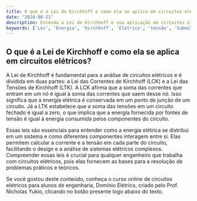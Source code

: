 ```yaml
---
title: O que é a Lei de Kirchhoff e como ela se aplica em circuitos elétricos?
date: "2024-08-21"
description: Entenda a Lei de Kirchhoff e sua aplicação em circuitos elétricos.
keywords: ['Lei', 'Energia', 'Kirchhoff', 'Elétrico', 'tensão', 'Submúltiplo', 'Sistema']
---
```


## O que é a Lei de Kirchhoff e como ela se aplica em circuitos elétricos?

A Lei de Kirchhoff é fundamental para a análise de circuitos elétricos e é dividida em duas partes: a Lei das Correntes de Kirchhoff (LCK) e a Lei das Tensões de Kirchhoff (LTK). A LCK afirma que a soma das correntes que entram em um nó é igual à soma das correntes que saem desse nó. Isso significa que a energia elétrica é conservada em um ponto de junção de um circuito. Já a LTK estabelece que a soma das tensões em um circuito fechado é igual a zero, o que implica que a energia fornecida por fontes de tensão é igual à energia consumida pelos componentes do circuito.

Essas leis são essenciais para entender como a energia elétrica se distribui em um sistema e como diferentes componentes interagem entre si. Elas permitem calcular a corrente e a tensão em cada parte do circuito, facilitando o design e a análise de sistemas elétricos complexos. Compreender essas leis é crucial para qualquer engenheiro que trabalha com circuitos elétricos, pois elas fornecem as bases para a resolução de problemas práticos e teóricos.

Se você gostou deste conteúdo, conheça o curso online de circuitos elétricos para alunos de engenharia, Domínio Elétrico, criado pelo Prof. Nicholas Yukio, clicando no botão presente logo abaixo do texto.